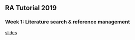 ## RA Tutorial 2019

### Week 1: Literature search & reference management
[slides](https://shelbybachman.github.io/RA-tutorial-2019/01-litsearch_and_references/)
